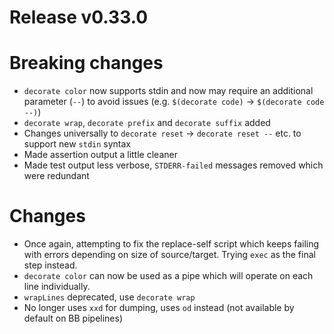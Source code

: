 # Release v0.33.0

# Breaking changes

- `decorate color` now supports stdin and now may require an additional parameter (`--`) to avoid issues (e.g. `$(decorate code)` -> `$(decorate code --)`)
- `decorate wrap`, `decorate prefix` and `decorate suffix` added
- Changes universally to `decorate reset` -> `decorate reset --` etc. to support new `stdin` syntax
- Made assertion output a little cleaner
- Made test output less verbose, `STDERR-failed` messages removed which were redundant

# Changes

- Once again, attempting to fix the replace-self script which keeps failing with errors depending on size of source/target. Trying `exec` as the final step instead.
- `decorate color` can now be used as a pipe which will operate on each line individually.
- `wrapLines` deprecated, use `decorate wrap`
- No longer uses `xxd` for dumping, uses `od` instead (not available by default on BB pipelines)
